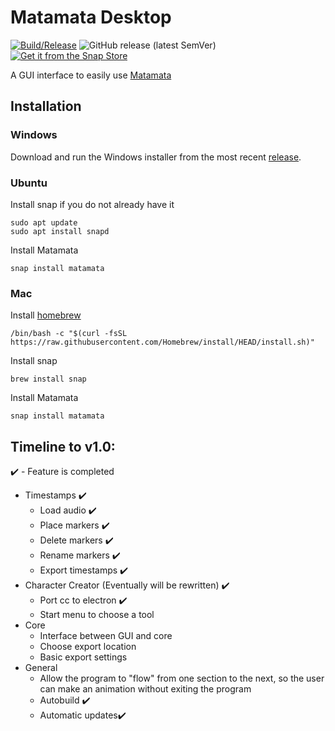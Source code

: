 # Matamata Desktop

[![Build/Release](https://github.com/Matamata-Animator/Desktop/actions/workflows/build.yml/badge.svg)](https://github.com/Matamata-Animator/Desktop/actions/workflows/build.yml) ![GitHub release (latest SemVer)](https://img.shields.io/github/v/release/Matamata-Animator/Desktop?label=Curerent%20Version&style=flat-square) [![Get it from the Snap Store](https://snapcraft.io/static/images/badges/en/snap-store-black.svg)](https://snapcraft.io/matamata)

A GUI interface to easily use [Matamata](https://github.com/Matamata-Animator/Matamata)

## Installation

### Windows

Download and run the Windows installer from the most recent [release](https://github.com/Matamata-Animator/Desktop/releases).

### Ubuntu

Install snap if you do not already have it

```shell
sudo apt update
sudo apt install snapd
```

Install Matamata

```shell
snap install matamata
```

### Mac

Install [homebrew](https://brew.sh/#install)

```shell
/bin/bash -c "$(curl -fsSL https://raw.githubusercontent.com/Homebrew/install/HEAD/install.sh)"
```

Install snap

```shell
brew install snap
```

Install Matamata

```shell
snap install matamata
```

## Timeline to v1.0:

:heavy_check_mark: - Feature is completed

- Timestamps :heavy_check_mark:
  - Load audio :heavy_check_mark:
  - Place markers :heavy_check_mark:
  - Delete markers :heavy_check_mark:
  - Rename markers :heavy_check_mark:
  - Export timestamps :heavy_check_mark:
- Character Creator (Eventually will be rewritten) :heavy_check_mark:
  - Port cc to electron :heavy_check_mark:
  - Start menu to choose a tool
- Core
  - Interface between GUI and core
  - Choose export location
  - Basic export settings
- General
  - Allow the program to "flow" from one section to the next, so the user can make an animation without exiting the program
  - Autobuild :heavy_check_mark:
  - Automatic updates:heavy_check_mark:
